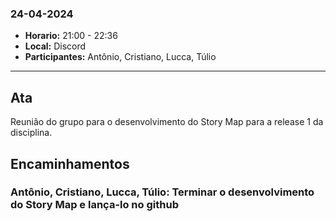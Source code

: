 ### 24-04-2024

- **Horario:** 21:00 - 22:36
- **Local:** Discord
- **Participantes:** Antônio, Cristiano, Lucca, Túlio

---

## Ata

Reunião do grupo para o desenvolvimento do Story Map para a release 1 da disciplina.

## Encaminhamentos
### **Antônio, Cristiano, Lucca, Túlio:** Terminar o desenvolvimento do Story Map e lança-lo no github

